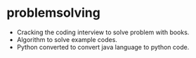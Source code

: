 # problemsolving

 - Cracking the coding interview
    to solve problem with books.
 - Algorithm
    to solve example codes.
 - Python converted
    to convert java language to python code.
